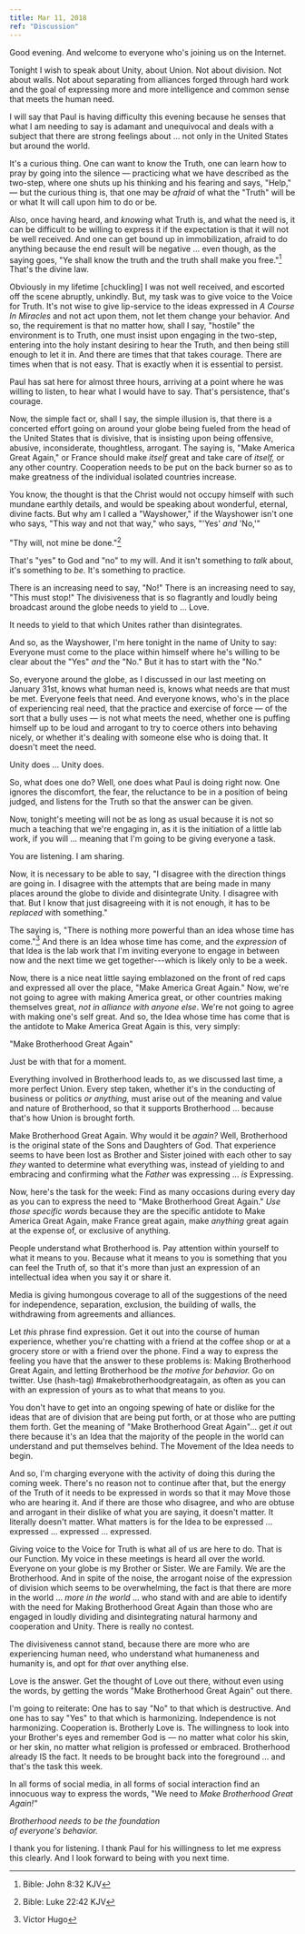 ```yaml
---
title: Mar 11, 2018
ref: "Discussion"
---
```


Good evening. And welcome to everyone who's joining us on the Internet.

Tonight I wish to speak about Unity, about Union. Not about
division. Not about walls. Not about separating from alliances forged
through hard work and the goal of expressing more and more intelligence
and common sense that meets the human need.

I will say that Paul is having difficulty this evening because he senses
that what I am needing to say is adamant and unequivocal and deals with
a subject that there are strong feelings about &hellip; not only in the
United States but around the world.

It's a curious thing. One can want to know the Truth, one can learn how
to pray by going into the silence &mdash; practicing what we have described
as the two-step, where one shuts up his thinking and his fearing and
says, "Help," &mdash; but the curious thing is, that one may be *afraid* of
what the "Truth" will be or what It will call upon him to do or be.

Also, once having heard, and *knowing* what Truth is, and what the need
is, it can be difficult to be willing to express it if the expectation
is that it will not be well received. And one can get bound up in
immobilization, afraid to do anything because the end result will be
negative &hellip; even though, as the saying goes, "Ye shall know the truth
and the truth shall make you free."[^1] That's the divine law.

Obviously in my lifetime \[chuckling\] I was not well received, and
escorted off the scene abruptly, unkindly. But, my task was to give
voice to the Voice for Truth. It's not wise to give lip-service to the
ideas expressed in *A Course In Miracles* and not act upon them, not let
them change your behavior. And so, the requirement is that no matter
how, shall I say, "hostile" the environment is to Truth, one must insist
upon engaging in the two-step, entering into the holy instant desiring
to hear the Truth, and then being still enough to let it in. And there
are times that that takes courage. There are times when that is not
easy. That is exactly when it is essential to persist.

Paul has sat here for almost three hours, arriving at a point where he
was willing to listen, to hear what I would have to say. That's
persistence, that's courage.

Now, the simple fact or, shall I say, the simple illusion is, that there
is a concerted effort going on around your globe being fueled from the
head of the United States that is divisive, that is insisting upon being
offensive, abusive, inconsiderate, thoughtless, arrogant. The saying is,
"Make America Great Again," or France should make *itself* great and
take care of *itself,* or any other country. Cooperation needs to be
put on the back burner so as to make greatness of the individual
isolated countries increase.

You know, the thought is that the Christ would not occupy himself with
such mundane earthly details, and would be speaking about wonderful,
eternal, divine facts. But why am I called a "Wayshower," if the
Wayshower isn't one who says, "This way and not that way," who says,
"'Yes' *and* 'No,'"

"Thy will, not mine be done."[^2]

That's "yes" to God and "no" to my will. And it isn't something to
*talk* about, it's something to *be.* It's something to practice.

There is an increasing need to say, "No!" There is an increasing need to
say, "This must stop!" The divisiveness that is so flagrantly and loudly
being broadcast around the globe needs to yield to &hellip; Love.

It needs to yield to that which Unites rather than disintegrates.

And so, as the Wayshower, I'm here tonight in the name of Unity to say:
Everyone must come to the place within himself where he's willing to be
clear about the "Yes" *and* the "No." But it has to start with the "No."

So, everyone around the globe, as I discussed in our last meeting on
January 31st, knows what human need is, knows what needs are that must
be met. Everyone feels that need. And everyone knows, who's in the place
of experiencing real need, that the practice and exercise of force
&mdash; of the sort that a bully uses &mdash; is not what meets the
need, whether one is puffing himself up to be loud and arrogant to try
to coerce others into behaving nicely, or whether it's dealing with
someone else who is doing that. It doesn't meet the need.

Unity does &hellip; Unity does.

So, what does one do? Well, one does what Paul is doing right now. One
ignores the discomfort, the fear, the reluctance to be in a position of
being judged, and listens for the Truth so that the answer can be given.

Now, tonight's meeting will not be as long as usual because it is not so
much a teaching that we're engaging in, as it is the initiation of a
little lab work, if you will &hellip; meaning that I'm going to be giving
everyone a task.

You are listening. I am sharing.

Now, it is necessary to be able to say, "I disagree with the direction
things are going in. I disagree with the attempts that are being made in
many places around the globe to divide and disintegrate Unity. I
disagree with that. But I know that just disagreeing with it is not
enough, it has to be *replaced* with something."

The saying is, "There is nothing more powerful than an idea whose time
has come."[^3] And there is an Idea whose time has come, and the
*expression* of that Idea is the lab work that I'm inviting everyone to
engage in between now and the next time we get together---which is
likely only to be a week.

Now, there is a nice neat little saying emblazoned on the front of red
caps and expressed all over the place, "Make America Great Again." Now,
we're not going to agree with making America great, or other countries
making themselves great, *not in alliance with anyone else*. We're not
going to agree with making one's self great. And so, the Idea whose time
has come that is the antidote to Make America Great Again is this, very
simply:

"Make Brotherhood Great Again"

Just be with that for a moment.

Everything involved in Brotherhood leads to, as we discussed last time,
a more perfect Union. Every step taken, whether it's in the conducting
of business or politics *or anything,* must arise out of the meaning and
value and nature of Brotherhood, so that it supports Brotherhood &hellip;
because that's how Union is brought forth.

Make Brotherhood Great Again. Why would it be *again?* Well, Brotherhood
is the original state of the Sons and Daughters of God. That experience
seems to have been lost as Brother and Sister joined with each other to
say *they* wanted to determine what everything was, instead of yielding
to and embracing and confirming what the *Father* was expressing &hellip;
*is* Expressing.

Now, here's the task for the week: Find as many occasions during every
day as you can to express the need to "Make Brotherhood Great Again."
*Use those specific words* because they are the specific antidote to
Make America Great Again, make France great again, make *anything* great
again at the expense of, or exclusive of anything.

People understand what Brotherhood is. Pay attention within yourself to
what it means to you. Because what it means to you is something that you
can feel the Truth of, so that it's more than just an expression of an
intellectual idea when you say it or share it.

Media is giving humongous coverage to all of the suggestions of the need
for independence, separation, exclusion, the building of walls, the
withdrawing from agreements and alliances.

Let *this* phrase find expression. Get it out into the course of human
experience, whether you're chatting with a friend at the coffee shop or
at a grocery store or with a friend over the phone. Find a way to
express the feeling you have that the answer to these problems is:
Making Brotherhood Great Again, and letting Brotherhood be *the motive
for behavior.* Go on twitter. Use (hash-tag)
\#makebrotherhoodgreatagain, as often as you can with an expression of
yours as to what that means to you.

You don't have to get into an ongoing spewing of hate or dislike for the
ideas that are of division that are being put forth, or at those who are
putting them forth. Get the meaning of "Make Brotherhood Great
Again"&hellip; get *it* out there because it's an Idea that the majority
of the people in the world can understand and put themselves behind. The
Movement of the Idea needs to begin.

And so, I'm charging everyone with the activity of doing this during the
coming week. There's no reason not to continue after that, but the
energy of the Truth of it needs to be expressed in words so that it may
Move those who are hearing it. And if there are those who disagree, and
who are obtuse and arrogant in their dislike of what you are saying, it
doesn't matter. It literally doesn't matter. What matters is for the
Idea to be expressed &hellip; expressed &hellip; expressed &hellip; expressed.

Giving voice to the Voice for Truth is what all of us are here to do.
That is our Function. My voice in these meetings is heard all over the
world. Everyone on your globe is my Brother or Sister. We are Family. We
are the Brotherhood. And in spite of the noise, the arrogant noise of
the expression of division which seems to be overwhelming, the fact is
that there are more in the world &hellip; *more in the world* &hellip; who
stand with and are able to identify with the need for Making Brotherhood
Great Again than those who are engaged in loudly dividing and
disintegrating natural harmony and cooperation and Unity. There is
really no contest.

The divisiveness cannot stand, because there are more who are
experiencing human need, who understand what humaneness and humanity is,
and opt for *that* over anything else.

Love is the answer. Get the thought of Love out there, without even
using the words, by getting the words "Make Brotherhood Great Again" out
there.

I'm going to reiterate: One has to say "No" to that which is
destructive. And one has to say "Yes" to that which is harmonizing.
Independence is not harmonizing. Cooperation is. Brotherly Love is. The
willingness to look into your Brother's eyes and remember God is &mdash; no
matter what color his skin, or her skin, no matter what religion is
professed or embraced. Brotherhood already IS the fact. It needs to be
brought back into the foreground &hellip; and that's the task this week.

In all forms of social media, in all forms of social interaction find an
innocuous way to express the words, "We need to *Make Brotherhood Great
Again!"*

*Brotherhood needs to be the foundation* <br/>
*of everyone's behavior.*

I thank you for listening. I thank Paul for his willingness to let me
express this clearly. And I look forward to being with you next time.

[^1]: Bible: John 8:32 KJV
[^2]: Bible: Luke 22:42 KJV
[^3]: Victor Hugo


